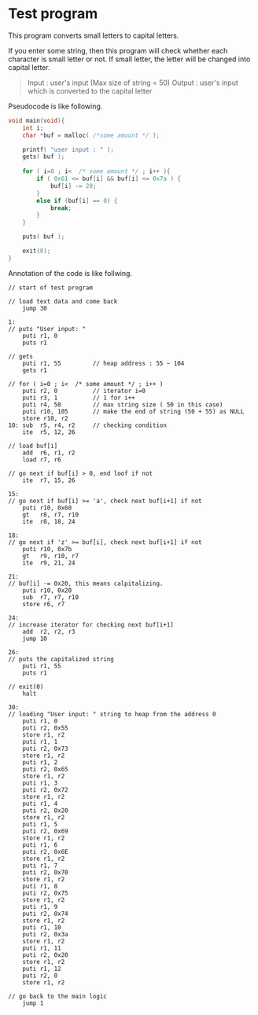 # Test program

This program converts small letters to capital letters. 

If you enter some string, then this program will check whether each character is small letter or not. If small letter, the letter will be changed into capital letter. 

> Input : user's input (Max size of string = 50)
> Output : user's input which is converted to the capital letter 

Pseudocode is like following. 

``` C
void main(void){
    int i; 
    char *buf = malloc( /*some amount */ );

    printf( "user input : " );
    gets( buf );
    
    for ( i=0 ; i<  /* some amount */ ; i++ ){
        if ( 0x61 <= buf[i] && buf[i] <= 0x7a ) {
            buf[i] -= 20; 
        }
        else if (buf[i] == 0) {
            break; 
        }
    }

    puts( buf ); 

    exit(0);
}
```

Annotation of the code is like follwing. 

```
// start of test program 

// load text data and come back 
    jump 30
    
1:
// puts "User input: "
    puti r1, 0
    puts r1

// gets 
    puti r1, 55         // heap address : 55 ~ 104
    gets r1

// for ( i=0 ; i<  /* some amount */ ; i++ )
    puti r2, 0          // iterator i=0 
    puti r3, 1          // 1 for i++
    puti r4, 50         // max string size ( 50 in this case)
    puti r10, 105       // make the end of string (50 + 55) as NULL 
    store r10, r2
10: sub  r5, r4, r2     // checking condition 
    ite  r5, 12, 26

// load buf[i]
    add  r6, r1, r2
    load r7, r6

// go next if buf[i] > 0, end loof if not
    ite  r7, 15, 26 

15: 
// go next if buf[i] >= 'a', check next buf[i+1] if not  
    puti r10, 0x60
    gt   r8, r7, r10
    ite  r8, 18, 24

18: 
// go next if 'z' >= buf[i], check next buf[i+1] if not
    puti r10, 0x7b
    gt   r9, r10, r7
    ite  r9, 21, 24

21: 
// buf[i] -= 0x20, this means calpitalizing. 
    puti r10, 0x20
    sub  r7, r7, r10 
    store r6, r7

24: 
// increase iterator for checking next buf[i+1]
    add  r2, r2, r3
    jump 10
    
26:
// puts the capitalized string 
    puti r1, 55
    puts r1

// exit(0)
    halt

30:
// loading "User input: " string to heap from the address 0 
    puti r1, 0
    puti r2, 0x55
    store r1, r2
    puti r1, 1
    puti r2, 0x73
    store r1, r2
    puti r1, 2
    puti r2, 0x65
    store r1, r2
    puti r1, 3
    puti r2, 0x72
    store r1, r2
    puti r1, 4
    puti r2, 0x20
    store r1, r2
    puti r1, 5
    puti r2, 0x69
    store r1, r2
    puti r1, 6
    puti r2, 0x6E
    store r1, r2
    puti r1, 7
    puti r2, 0x70
    store r1, r2
    puti r1, 8
    puti r2, 0x75
    store r1, r2
    puti r1, 9
    puti r2, 0x74
    store r1, r2
    puti r1, 10
    puti r2, 0x3a
    store r1, r2
    puti r1, 11
    puti r2, 0x20
    store r1, r2
    puti r1, 12
    puti r2, 0
    store r1, r2

// go back to the main logic 
    jump 1
```